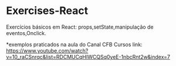 # Exercises-React

Exercícios básicos em React: props,setState,manipulação de eventos,Onclick.

*exemplos praticados na aula do Canal CFB Cursos
link: https://www.youtube.com/watch?v=10_raCSnrqc&list=RDCMUCqHIWCQSq0yeE-1nbcRnt2w&index=7
